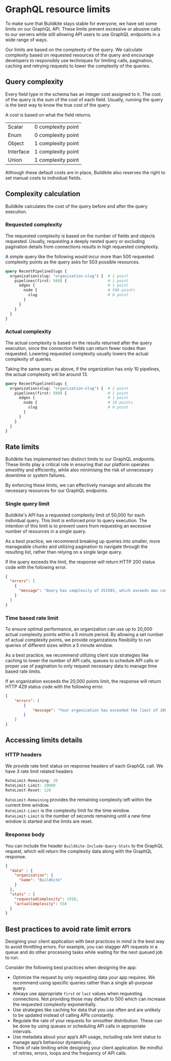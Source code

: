 # GraphQL resource limits

To make sure that Buildkite stays stable for everyone, we have set some limits on our GraphQL API. These limits prevent excessive or abusive calls to our servers while still allowing API users to use GraphQL endpoints in a wide range of ways.

Our limits are based on the complexity of the query. We calculate complexity based on requested resources of the query and encourage developers to responsibly use techniques for limiting calls, pagination, caching and retrying requests to lower the complexity of the queries.


## Query complexity
Every field type in the schema has an integer cost assigned to it. The cost of the query is the sum of the cost of each field. Usually, running the query is the best way to know the true cost of the query.

A cost is based on what the field returns.

<table>
  <tr>
    <td>Scalar</td>
    <td>0 complexity point</td>
  </tr>
  <tr>
    <td>Enum</td>
    <td>0 complexity point</td>
  </tr>
  <tr>
    <td>Object</td>
    <td>1 complexity point</td>
  </tr>
  <tr>
    <td>Interface</td>
    <td>1 complexity point</td>
  </tr>
  <tr>
    <td>Union</td>
    <td>1 complexity point</td>
  </tr>
</table>

Although these default costs are in place, Buildkite also reserves the right to set manual costs to individual fields.


## Complexity calculation

Buildkite calculates the cost of the query before and after the query execution.

### Requested complexity
The requested complexity is based on the number of fields and objects requested. Usually, requesting a deeply nested query or excluding pagination details from connections results in high requested complexity.

A simple query like the following would incur more than 500 requested complexity points as the query asks for 503 possible resources.

```graphql
query RecentPipelineSlugs {
  organization(slug: "organization-slug") {  # 1 point
    pipelines(first: 500) {                  # 1 point
      edges {                                # 1 point
        node {                               # 500 points
          slug                               # 0 point
        }
      }
    }
  }
}
```

### Actual complexity
The actual complexity is based on the results returned after the query execution, since the connection fields can return fewer nodes than requested. Lowering requested complexity usually lowers the actual complexity of queries.

Taking the same query as above, if the organization has only 10 pipelines, the actual complexity will be around 13.

```graphql
query RecentPipelineSlugs {
  organization(slug: "organization-slug") {  # 1 point
    pipelines(first: 500) {                  # 1 point
      edges {                                # 1 point
        node {                               # 10 points
          slug                               # 0 point
        }
      }
    }
  }
}
```

<!-- How to show example -->



## Rate limits
Buildkite has implemented two distinct limits to our GraphQL endpoints. These limits play a critical role in ensuring that our platform operates smoothly and efficiently, while also minimising the risk of unnecessary downtime or system failures.

By enforcing these limits, we can effectively manage and allocate the necessary resources for our GraphQL endpoints.

### Single query limit

Buildkite's API has a requested complexity limit of 50,000 for each individual query. This limit is enforced prior to query execution. The intention of this limit is to prevent users from requesting an excessive number of resources in a single query.

As a best practice, we recommend breaking up queries into smaller, more manageable chunks and utilizing pagination to navigate through the resulting list, rather than relying on a single large query.

If the query exceeds the limit, the response will return HTTP 200 status code with the following error.

```json
{
  "errors": [
    {
      "message": "Query has complexity of 251503, which exceeds max complexity of 50000"
    }
  ]
}
```


### Time based rate limit

To ensure optimal performance, an organization can use up to 20,000 actual complexity points within a 5 minute period. By allowing a set number of actual complexity points, we provide organizations flexibility to run queries of different sizes within a 5 minute window.

As a best practice, we recommend utilizing client size strategies like caching to lower the number of API calls, queues to schedule API calls or proper use of pagination to only request necessary data to manage time based rate limits.

If an organization exceeds the 20,000 points limit, the response will return HTTP 429 status code with the following error.

```json
{
    "errors": [
        {
            "message": "Your organization has exceeded the limit of 20000 complexity points. Please try again in 187 seconds."
        }
    ]
}
```


## Accessing limits details

### HTTP headers

We provide rate limit status on response headers of each GraphQL call. We have 3 rate limit related headers

```js
RateLimit-Remaining: 20
RateLimit-Limit: 20000
RateLimit-Reset: 120
```

`RateLimit-Remaining` provides the remaining complexity left within the current time window.  
`RateLimit-Limit` is the complexity limit for the time window.  
`RateLimit-Limit` is the number of seconds remaining until a new time window is started and the limits are reset.  


### Response body

You can include the header  `Buildkite-Include-Query-Stats` to the GraphQL request, which will return the complexity data along with the GraphQL response.

```json
{
  "data" : {
    "organization": {
      "name": "Buildkite"
    }
  },
  "stats" : {
    "requestedComplexity": 1910,
    "actualComplexity": 550
  }
}
```

## Best practices to avoid rate limit errors

Designing your client application with best practices in mind is the best way to avoid throttling errors. For example, you can stagger API requests in a queue and do other processing tasks while waiting for the next queued job to run.  

Consider the following best practices when designing the app:

* Optimize the request by only requesting data your app requires. We recommend using specific queries rather than a single all-purpose query.
* Always use appropriate `first` or `last` values when requesting connections. Not providing those may default to 500 which can increase the requested complexity exponentially.
* Use strategies like caching for data that you use often and are unlikely to be updated instead of calling APIs constantly.
* Regulate the rate of your requests for smoother distribution. These can be done by using queues or scheduling API calls in appropriate intervals.
* Use metadata about your app’s API usage, including rate limit status to manage app’s behaviour dynamically.
* Think of rate limiting while designing your client application. Be mindful of retries, errors, loops and the frequency of API calls.
